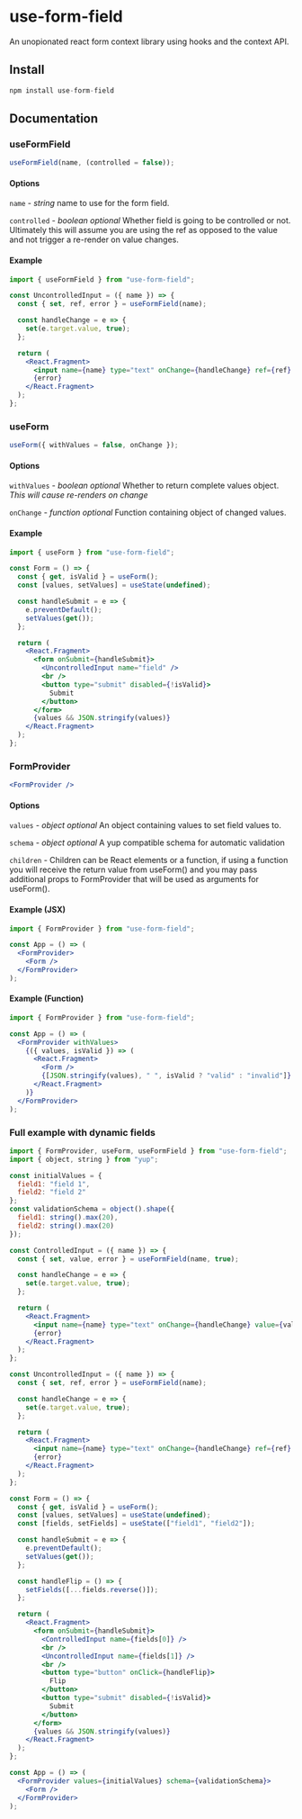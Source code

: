 # use-form-field

An unopionated react form context library using hooks and the context API.

## Install

```js
npm install use-form-field
```

## Documentation

### useFormField

```jsx
useFormField(name, (controlled = false));
```

#### Options

`name` - _string_ name to use for the form field.

`controlled` - _boolean_ _optional_ Whether field is going to be controlled or not. Ultimately this will assume you are using
the ref as opposed to the value and not trigger a re-render on value changes.

#### Example

```jsx
import { useFormField } from "use-form-field";

const UncontrolledInput = ({ name }) => {
  const { set, ref, error } = useFormField(name);

  const handleChange = e => {
    set(e.target.value, true);
  };

  return (
    <React.Fragment>
      <input name={name} type="text" onChange={handleChange} ref={ref} />
      {error}
    </React.Fragment>
  );
};
```

### useForm

```jsx
useForm({ withValues = false, onChange });
```

#### Options

`withValues` - _boolean_ _optional_ Whether to return complete values object. _This will cause re-renders on change_

`onChange` - _function_ _optional_ Function containing object of changed values.

#### Example

```jsx
import { useForm } from "use-form-field";

const Form = () => {
  const { get, isValid } = useForm();
  const [values, setValues] = useState(undefined);

  const handleSubmit = e => {
    e.preventDefault();
    setValues(get());
  };

  return (
    <React.Fragment>
      <form onSubmit={handleSubmit}>
        <UncontrolledInput name="field" />
        <br />
        <button type="submit" disabled={!isValid}>
          Submit
        </button>
      </form>
      {values && JSON.stringify(values)}
    </React.Fragment>
  );
};
```

### FormProvider

```jsx
<FormProvider />
```

#### Options

`values` - _object_ _optional_ An object containing values to set field values to.

`schema` - _object_ _optional_ A yup compatible schema for automatic validation

`children` - Children can be React elements or a function, if using a function you will receive the return value from useForm() and you may pass additional props to FormProvider that will be used as arguments for useForm().

#### Example (JSX)

```jsx
import { FormProvider } from "use-form-field";

const App = () => (
  <FormProvider>
    <Form />
  </FormProvider>
);
```

#### Example (Function)

```jsx
import { FormProvider } from "use-form-field";

const App = () => (
  <FormProvider withValues>
    {({ values, isValid }) => (
      <React.Fragment>
        <Form />
        {[JSON.stringify(values), " ", isValid ? "valid" : "invalid"]}
      </React.Fragment>
    )}
  </FormProvider>
);
```

### Full example with dynamic fields

```jsx
import { FormProvider, useForm, useFormField } from "use-form-field";
import { object, string } from "yup";

const initialValues = {
  field1: "field 1",
  field2: "field 2"
};
const validationSchema = object().shape({
  field1: string().max(20),
  field2: string().max(20)
});

const ControlledInput = ({ name }) => {
  const { set, value, error } = useFormField(name, true);

  const handleChange = e => {
    set(e.target.value, true);
  };

  return (
    <React.Fragment>
      <input name={name} type="text" onChange={handleChange} value={value} />
      {error}
    </React.Fragment>
  );
};

const UncontrolledInput = ({ name }) => {
  const { set, ref, error } = useFormField(name);

  const handleChange = e => {
    set(e.target.value, true);
  };

  return (
    <React.Fragment>
      <input name={name} type="text" onChange={handleChange} ref={ref} />
      {error}
    </React.Fragment>
  );
};

const Form = () => {
  const { get, isValid } = useForm();
  const [values, setValues] = useState(undefined);
  const [fields, setFields] = useState(["field1", "field2"]);

  const handleSubmit = e => {
    e.preventDefault();
    setValues(get());
  };

  const handleFlip = () => {
    setFields([...fields.reverse()]);
  };

  return (
    <React.Fragment>
      <form onSubmit={handleSubmit}>
        <ControlledInput name={fields[0]} />
        <br />
        <UncontrolledInput name={fields[1]} />
        <br />
        <button type="button" onClick={handleFlip}>
          Flip
        </button>
        <button type="submit" disabled={!isValid}>
          Submit
        </button>
      </form>
      {values && JSON.stringify(values)}
    </React.Fragment>
  );
};

const App = () => (
  <FormProvider values={initialValues} schema={validationSchema}>
    <Form />
  </FormProvider>
);
```
